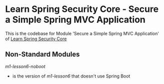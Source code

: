 # Learn Spring Security Core - Secure a ﻿﻿Simple﻿﻿ Spring MVC Application
This is the codebase for Module 'Secure a Simple Spring MVC Application' of [Learn Spring Security Core](https://bit.ly/github-lssc)

## Non-Standard Modules

_m1-lesson6-noboot_ 
- is the version of _m1-lesson6_ that  doesn't use Spring Boot